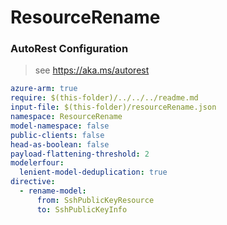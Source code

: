 # ResourceRename
### AutoRest Configuration
> see https://aka.ms/autorest

``` yaml
azure-arm: true
require: $(this-folder)/../../../readme.md
input-file: $(this-folder)/resourceRename.json
namespace: ResourceRename
model-namespace: false
public-clients: false
head-as-boolean: false
payload-flattening-threshold: 2
modelerfour:
  lenient-model-deduplication: true
directive:
  - rename-model:
      from: SshPublicKeyResource
      to: SshPublicKeyInfo
```
